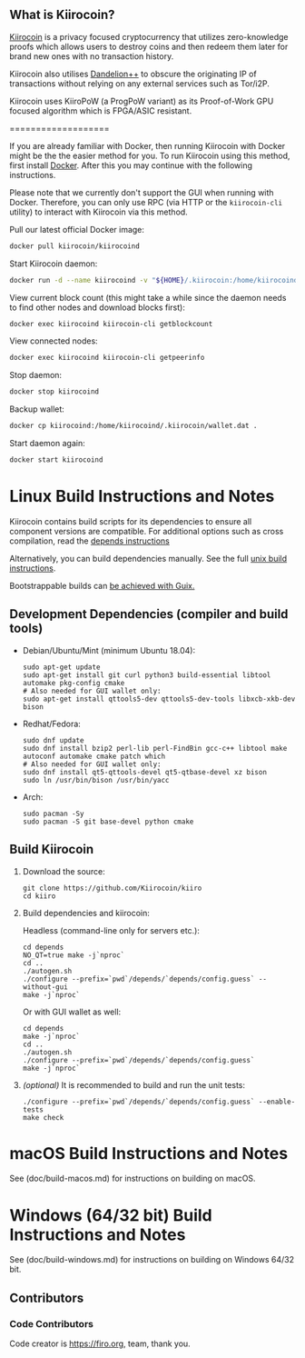 What is Kiirocoin?
--------------

[Kiirocoin](https://kiirocoin.org) is a privacy focused cryptocurrency that utilizes zero-knowledge proofs which allows users to destroy coins and then redeem them later for brand new ones with no transaction history.

Kiirocoin also utilises [Dandelion++](https://arxiv.org/abs/1805.11060) to obscure the originating IP of transactions without relying on any external services such as Tor/i2P.

Kiirocoin uses KiiroPoW (a ProgPoW variant) as its Proof-of-Work GPU focused algorithm which is FPGA/ASIC resistant.



===================

If you are already familiar with Docker, then running Kiirocoin with Docker might be the the easier method for you. To run Kiirocoin using this method, first install [Docker](https://store.docker.com/search?type=edition&offering=community). After this you may
continue with the following instructions.

Please note that we currently don't support the GUI when running with Docker. Therefore, you can only use RPC (via HTTP or the `kiirocoin-cli` utility) to interact with Kiirocoin via this method.

Pull our latest official Docker image:

```sh
docker pull kiirocoin/kiirocoind
```

Start Kiirocoin daemon:

```sh
docker run -d --name kiirocoind -v "${HOME}/.kiirocoin:/home/kiirocoind/.kiirocoin" kiirocoinorg/kiirocoind
```

View current block count (this might take a while since the daemon needs to find other nodes and download blocks first):

```sh
docker exec kiirocoind kiirocoin-cli getblockcount
```

View connected nodes:

```sh
docker exec kiirocoind kiirocoin-cli getpeerinfo
```

Stop daemon:

```sh
docker stop kiirocoind
```

Backup wallet:

```sh
docker cp kiirocoind:/home/kiirocoind/.kiirocoin/wallet.dat .
```

Start daemon again:

```sh
docker start kiirocoind
```

Linux Build Instructions and Notes
==================================

Kiirocoin contains build scripts for its dependencies to ensure all component versions are compatible. For additional options
such as cross compilation, read the [depends instructions](depends/README.md)

Alternatively, you can build dependencies manually. See the full [unix build instructions](doc/build-unix.md).

Bootstrappable builds can [be achieved with Guix.](contrib/guix/README.md)

Development Dependencies (compiler and build tools)
----------------------

- Debian/Ubuntu/Mint (minimum Ubuntu 18.04):

    ```
    sudo apt-get update
    sudo apt-get install git curl python3 build-essential libtool automake pkg-config cmake
    # Also needed for GUI wallet only:
    sudo apt-get install qttools5-dev qttools5-dev-tools libxcb-xkb-dev bison
    ```

- Redhat/Fedora:

    ```
    sudo dnf update
    sudo dnf install bzip2 perl-lib perl-FindBin gcc-c++ libtool make autoconf automake cmake patch which
    # Also needed for GUI wallet only:
    sudo dnf install qt5-qttools-devel qt5-qtbase-devel xz bison
    sudo ln /usr/bin/bison /usr/bin/yacc
    ```
- Arch:

    ```
    sudo pacman -Sy
    sudo pacman -S git base-devel python cmake
    ```

Build Kiirocoin
----------------------

1.  Download the source:

        git clone https://github.com/Kiirocoin/kiiro
        cd kiiro

2.  Build dependencies and kiirocoin:

    Headless (command-line only for servers etc.):

        cd depends
        NO_QT=true make -j`nproc`
        cd ..
        ./autogen.sh
        ./configure --prefix=`pwd`/depends/`depends/config.guess` --without-gui
        make -j`nproc`

    Or with GUI wallet as well:

        cd depends
        make -j`nproc`
        cd ..
        ./autogen.sh
        ./configure --prefix=`pwd`/depends/`depends/config.guess`
        make -j`nproc`

3.  *(optional)* It is recommended to build and run the unit tests:

        ./configure --prefix=`pwd`/depends/`depends/config.guess` --enable-tests
        make check


macOS Build Instructions and Notes
=====================================
See (doc/build-macos.md) for instructions on building on macOS.



Windows (64/32 bit) Build Instructions and Notes
=====================================
See (doc/build-windows.md) for instructions on building on Windows 64/32 bit.

## Contributors

### Code Contributors

 Code creator is https://firo.org, team, thank you.

